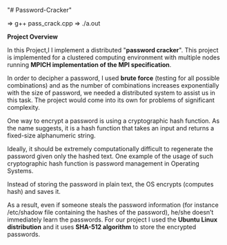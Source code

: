 "# Password-Cracker" 

=> g++ pass_crack.cpp
=> ./a.out

**Project Overview**

In this Project,I I implement a distributed "**password cracker**". This project is  implemented for 
a clustered computing environment with multiple nodes running **MPICH implementation of the MPI 
specification**. 

In order to decipher a password, I used **brute force** (testing for all possible combinations) and as 
the number of combinations increases exponentially with the size of password, we needed a distributed 
system to assist us in this task. The project would come into its own for problems of significant complexity.

One way to encrypt a password is using a cryptographic hash function. As the name suggests, it 
is a hash function that takes an input and returns a fixed-size alphanumeric string. 

Ideally, it should be extremely computationally difficult to regenerate the password given 
only the hashed text. One example of the usage of such cryptographic hash function is password
management in Operating Systems. 

Instead of storing the password in plain text, the OS encrypts (computes hash) and saves it. 

As a result, even if someone steals the password information (for instance /etc/shadow file 
containing the hashes of the password), he/she doesn’t immediately learn the passwords. 
For our project I used the **Ubuntu Linux distribution** and it uses **SHA-512 algorithm** to store 
the encrypted passwords. 
